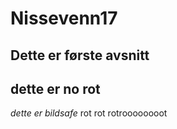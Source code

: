 # Nissevenn17
Dette er første avsnitt
---
dette er no rot
---
_dette er bildsafe_
rot
rot
rotroooooooot
